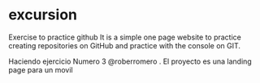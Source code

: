 # excursion
Exercise to practice github
It is a simple one page website to practice creating repositories on GitHub and practice with the console on GIT.


Haciendo ejercicio Numero 3 @roberromero . El proyecto es una landing page para un movil
